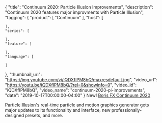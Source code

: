 {
  "title": "Continuum 2020: Particle Illusion Improvements",
  "description": "Continuum 2020 features major improvments with Particle Illusion",
  "tagging": {
    "product": [
      "Continuum"
    ],
    "host": [

    ],
    "series": [

    ],
    "feature": [

    ],
    "language": [

    ]
  },
  "thumbnail_url": "https://img.youtube.com/vi/iQDXfIPM8bQ/maxresdefault.jpg",
  "video_url": "https://youtu.be/iQDXfIPM8bQ/?rel=0&showinfo=0",
  "video_id": "iQDXfIPM8bQ",
  "video_name": "continuum-2020-pi-improvements",
  "date": "2019-10-17T00:00:00-04:00"
}
New! [Boris FX Continuum 2020](https://borisfx.com/products/continuum/ "Boris FX Continuum")

[Particle Illusion's](https://borisfx.com/products/particle-illusion/ "Boris FX Particle Illusion") real-time particle and motion graphics generator gets major updates to its functionality and interface, new professionally-designed presets, and more.
